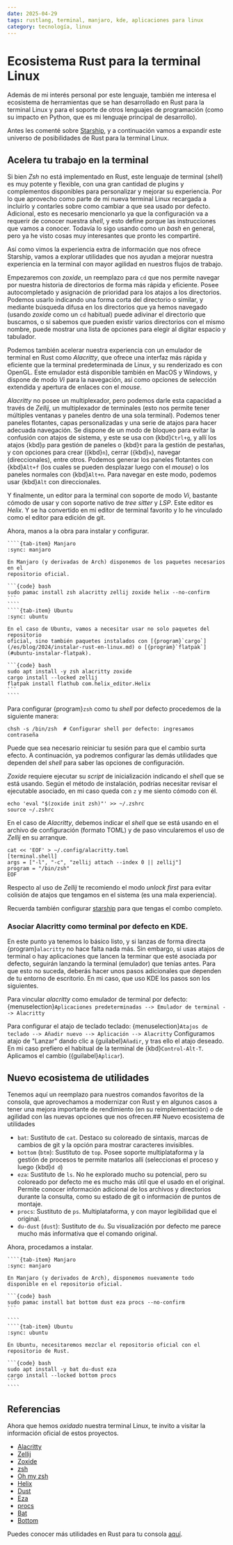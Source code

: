 ```yaml
---
date: 2025-04-29
tags: rustlang, terminal, manjaro, kde, aplicaciones para linux
category: tecnología, linux
---
```


# Ecosistema Rust para la terminal Linux

Además de mi interés personal por este lenguaje, también me interesa el
ecosistema de herramientas que se han desarrollado en Rust para la terminal
Linux y para el soporte de otros lenguajes de programación (como su impacto en
Python, que es mi lenguaje principal de desarrollo).

Antes les comenté sobre
[Starship](/es/blog/2024/configurar-starship-en-manjaro-y-zsh.md), y a
continuación vamos a expandir este universo de posibilidades de Rust para la
terminal Linux.

## Acelera tu trabajo en la terminal

Si bien *Zsh* no está implementado en Rust, este lenguaje de terminal (*shell*)
es muy potente y flexible, con una gran cantidad de plugins y complementos
disponibles para personalizar y mejorar su experiencia. Por lo que aprovecho
como parte de mi nueva terminal Linux recargada a incluirlo y contarles sobre
como cambiar a que sea usado por defecto. Adicional, esto es necesario
mencionarlo ya que la configuración va a requerir de conocer nuestra *shell*, y
esto define porque las instrucciones que vamos a conocer. Todavía lo sigo usando
como un *bash* en general, pero ya he visto cosas muy interesantes que pronto
les compartiré.

Así como vimos la experiencia extra de información que nos ofrece Starship,
vamos a explorar utilidades que nos ayudan a mejorar nuestra experiencia en la
terminal con mayor agilidad en nuestros flujos de trabajo.

Empezaremos con *zoxide*, un reemplazo para `cd` que nos permite navegar por
nuestra historia de directorios de forma más rápida y eficiente. Posee
autocompletado y asignación de prioridad para los atajos a los directorios.
Podemos usarlo indicando una forma corta del directorio o similar, y mediante
búsqueda difusa en los directorios que ya hemos navegado (usando *zoxide* como
un `cd` habitual) puede adivinar el directorio que buscamos, o si sabemos que
pueden existir varios directorios con el mismo nombre, puede mostrar una lista
de opciones para elegir al digitar espacio y tabulador.

Podemos también acelerar nuestra experiencia con un emulador de terminal en Rust
como *Alacritty*, que ofrece una interfaz más rápida y eficiente que la terminal
predeterminada de Linux, y su renderizado es con OpenGL. Este emulador está
disponible también en MacOS y Windows, y dispone de modo *Vi* para la
navegación, así como opciones de selección extendida y apertura de enlaces con
el _mouse_.

*Alacritty* no posee un multiplexador, pero podemos darle esta capacidad a
través de *Zellij*, un multiplexador de terminales (esto nos permite tener
múltiples ventanas y paneles dentro de una sola terminal). Podemos tener paneles
flotantes, capas personalizadas y una serie de atajos para hacer adecuada
navegación. Se dispone de un modo de bloqueo para evitar la confusión con atajos
de sistema, y este se usa con {kbd}`Ctrl+g`, y allí los atajos {kbd}`p` para
gestión de paneles o {kbd}`t` para la gestión de pestañas, y con opciones para
crear ({kbd}`n`), cerrar ({kbd}`x`), navegar (direccionales), entre otros.
Podemos generar los paneles flotantes con {kbd}`Alt+f` (los cuales se pueden
desplazar luego con el *mouse*) o los paneles normales con {kbd}`Alt+n`. Para
navegar en este modo, podemos usar {kbd}`Alt` con direccionales.

Y finalmente, un editor para la terminal con soporte de modo *Vi*, bastante
cómodo de usar y con soporte nativo de *tree sitter* y *LSP*. Este editor es
*Helix*. Y se ha convertido en mi editor de terminal favorito y lo he vinculado
como el editor para edición de git.

Ahora, manos a la obra para instalar y configurar.

`````{tab-set}
````{tab-item} Manjaro
:sync: manjaro

En Manjaro (y derivadas de Arch) disponemos de los paquetes necesarios en el
repositorio oficial.

```{code} bash
sudo pamac install zsh alacritty zellij zoxide helix --no-confirm
```
````
````{tab-item} Ubuntu
:sync: ubuntu

En el caso de Ubuntu, vamos a necesitar usar no solo paquetes del repositorio
oficial, sino también paquetes instalados con [{program}`cargo`](/es/blog/2024/instalar-rust-en-linux.md) o [{program}`flatpak`](#ubuntu-instalar-flatpak).

```{code} bash
sudo apt install -y zsh alacritty zoxide
cargo install --locked zellij
flatpak install flathub com.helix_editor.Helix
```
````
`````

Para configurar {program}`zsh` como tu *shell* por defecto procedemos de la
siguiente manera:

```{code} bash
chsh -s /bin/zsh  # Configurar shell por defecto: ingresamos contraseña
```

Puede que sea necesario reiniciar tu sesión para que el cambio surta efecto. A
continuación, ya podremos configurar las demás utilidades que dependen del
*shell* para saber las opciones de configuración.

*Zoxide* requiere ejecutar su *script* de inicialización indicando el *shell*
que se está usando. Según el método de instalación, podrías necesitar revisar el
ejecutable asociado, en mi caso queda con `z` y me siento cómodo con él.

```{code} bash
echo 'eval "$(zoxide init zsh)"' >> ~/.zshrc
source ~/.zshrc
```

En el caso de *Alacritty*, debemos indicar el *shell* que se está usando en el
archivo de configuración (formato TOML) y de paso vincularemos el uso de
*Zellij* en su arranque.

```{code} bash
cat << 'EOF' > ~/.config/alacritty.toml
[terminal.shell]
args = ["-l", "-c", "zellij attach --index 0 || zellij"]
program = "/bin/zsh"
EOF
```

Respecto al uso de *Zellij* te recomiendo el modo *unlock first* para evitar
colisión de atajos que tengamos en el sistema (es una mala experiencia).

Recuerda también configurar
[starship](/es/blog/2024/configurar-starship-en-manjaro-y-zsh.md) para que
tengas el combo completo.

### Asociar Alacritty como terminal por defecto en KDE.

En este punto ya tenemos lo básico listo, y si lanzas de forma directa
{program}`alacritty` no hace falta nada más. Sin embargo, si usas atajos de
terminal o hay aplicaciones que lancen la terminar que esté asociada por
defecto, seguirán lanzando la terminal (emulador) que tenías antes. Para que
esto no suceda, deberás hacer unos pasos adicionales que dependen de tu entorno
de escritorio. En mi caso, que uso KDE los pasos son los siguientes.

Para vincular *alacritty* como emulador de terminal por defecto:
{menuselection}`Aplicaciones predeterminadas --> Emulador de terminal --> Alacritty`

Para configurar el atajo de teclado teclado:
{menuselection}`Atajos de teclado --> Añadir nuevo --> Aplicación --> Alacritty`
Configuramos atajo de "Lanzar" dando clic a {guilabel}`Añadir`, y tras ello el
atajo deseado. En mi caso prefiero el habitual de la terminal de
{kbd}`Control-Alt-T`. Aplicamos el cambio ({guilabel}`Aplicar`).

## Nuevo ecosistema de utilidades

Tenemos aquí un reemplazo para nuestros comandos favoritos de la consola, que
aprovechamos a modernizar con Rust y en algunos casos a tener una mejora
importante de rendimiento (en su reimplementación) o de agilidad con las nuevas
opciones que nos ofrecen.## Nuevo ecosistema de utilidades

- `bat`: Sustituto de `cat`. Destaco su coloreado de sintaxis, marcas de cambios
  de git y la opción para mostrar caracteres invisibles.
- `bottom` (`btm`): Sustituto de `top`. Posee soporte multiplataforma y la
  gestión de procesos te permite matarlos allí (seleccionas el proceso y luego
  {kbd}`d d`)
- `eza`: Sustituto de `ls`. No he explorado mucho su potencial, pero su
  coloreado por defecto me es mucho más útil que el usado en el original.
  Permite conocer información adicional de los archivos y directorios durante la
  consulta, como su estado de git o información de puntos de montaje.
- `procs`: Sustituto de `ps`. Multiplataforma, y con mayor legibilidad que el
  original.
- `du-dust` (`dust`): Sustituto de `du`. Su visualización por defecto me parece
  mucho más informativa que el comando original.

Ahora, procedamos a instalar.

`````{tab-set}
````{tab-item} Manjaro
:sync: manjaro

En Manjaro (y derivados de Arch), disponemos nuevamente todo disponible en el repositorio oficial.

```{code} bash
sudo pamac install bat bottom dust eza procs --no-confirm
```

````
````{tab-item} Ubuntu
:sync: ubuntu

En Ubuntu, necesitaremos mezclar el repositorio oficial con el repositorio de Rust.

```{code} bash
sudo apt install -y bat du-dust eza
cargo install --locked bottom procs
```
````
`````

## Referencias

Ahora que hemos *oxidado* nuestra terminal Linux, te invito a visitar la
información oficial de estos proyectos.

- [Alacritty](https://alacritty.org/)
- [Zellij](https://zellij.dev/)
- [Zoxide](https://github.com/ajeetdsouza/zoxide)
- [zsh](https://www.zsh.org/)
- [Oh my zsh](https://ohmyz.sh/)
- [Helix](https://helix-editor.com/)
- [Dust](https://github.com/bootandy/dust)
- [Eza](https://eza.rocks/)
- [procs](https://github.com/dalance/procs)
- [Bat](https://github.com/sharkdp/bat)
- [Bottom](https://github.com/ClementTsang/bottom)

Puedes conocer más utilidades en Rust para tu consola
[aquí](https://github.com/sts10/rust-command-line-utilities).
